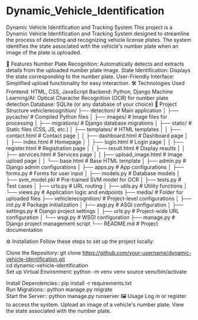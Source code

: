 # Dynamic_Vehicle_Identification
Dynamic Vehicle Identification and Tracking System
This project is a Dynamic Vehicle Identification and Tracking System designed to streamline the process of detecting and recognizing vehicle license plates. The system identifies the state associated with the vehicle's number plate when an image of the plate is uploaded.

🚀 Features
Number Plate Recognition: Automatically detects and extracts details from the uploaded number plate image.
State Identification: Displays the state corresponding to the number plate.
User-Friendly Interface: Simplified upload functionality for easy interaction.
🛠️ Technologies Used
Frontend: HTML, CSS, JavaScript
Backend: Python, Django
Machine Learning/AI: Optical Character Recognition (OCR) for number plate detection
Database: SQLite (or any database of your choice)
📂 Project Structure
vehiclerecognition/
├── detection/ # Main application
│ ├── pycache/ # Compiled Python files
│ ├── images/ # Image files for processing
│ ├── migrations/ # Django database migrations
│ ├── static/ # Static files (CSS, JS, etc.)
│ ├── templates/ # HTML templates
│ │ ├── contact.html # Contact page
│ │ ├── dashboard.html # Dashboard page
│ │ ├── index.html # Homepage
│ │ ├── login.html # Login page
│ │ ├── register.html # Registration page
│ │ ├── result.html # Display results
│ │ ├── services.html # Services page
│ │ ├── upload_image.html # Image upload page
│ │ └── base.html # Base HTML template
│ ├── admin.py # Django admin configurations
│ ├── apps.py # App configurations
│ ├── forms.py # Forms for user input
│ ├── models.py # Database models
│ ├── svm_model.pkl # Pre-trained SVM model for OCR
│ ├── tests.py # Test cases
│ ├── urls.py # URL routing
│ ├── utils.py # Utility functions
│ └── views.py # Application logic and endpoints
├── media/ # Folder for uploaded files
├── vehiclerecognition/ # Project-level configurations
│ ├── init.py # Package initialization
│ ├── asgi.py # ASGI configuration
│ ├── settings.py # Django project settings
│ ├── urls.py # Project-wide URL configuration
│ └── wsgi.py # WSGI configuration
├── manage.py # Django project management script
└── README.md # Project documentation

⚙️ Installation
Follow these steps to set up the project locally:

Clone the Repository:
git clone https://github.com/your-username/dynamic-vehicle-identification.git  
cd dynamic-vehicle-identification  
Set up Virtual Environment:
python -m venv venv
source venv/bin/activate  

Install Dependencies::
pip install -r requirements.txt  
Run Migrations::
python manage.py migrate  
Start the Server::
python manage.py runserver
🖼️ Usage
Log in or register to access the system.
Upload an image of a vehicle's number plate.
View the state associated with the number plate.
